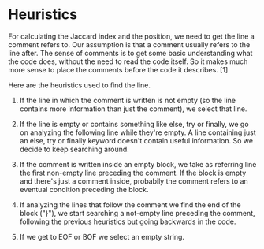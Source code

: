 # Heuristics

For calculating the Jaccard index and the position, we need to get the line a comment refers to.
Our assumption is that a comment usually refers to the line after. The sense of comments is to get some basic understanding what the code does, without the need to read the code itself. So it makes much more sense to place the comments before the code it describes. [1]

Here are the heuristics used to find the line.
1. If the line in which the comment is written is not empty (so the line contains more information than just the comment), we select that line.

2. If the line is empty or contains something like else, try or finally, we go on analyzing the following line while they're empty.
A line containing just an else, try or finally keyword doesn't contain useful information. So we decide to keep searching around.

3. If the comment is written inside an empty block, we take as referring line the first non-empty line preceding the comment. If the block is empty and there's just a comment inside, probabily the comment refers to an eventual condition preceding the block.

4. If analyzing the lines that follow the comment we find the end of the block ("}"), we start searching a not-empty line preceding the comment, following the previous heuristics but going backwards in the code.

5. If we get to EOF or BOF we select an empty string.
